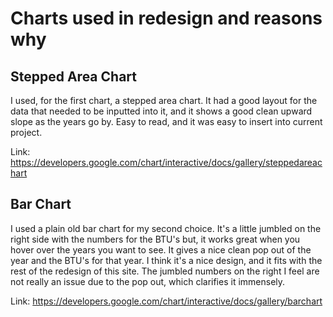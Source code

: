 # Charts used in redesign and reasons why

## Stepped Area Chart

I used, for the first chart, a stepped area chart.
It had a good layout for the data that needed to be inputted into it, and it shows a good clean upward slope as the years go by. Easy to read, and it was easy to insert into current project.


Link: https://developers.google.com/chart/interactive/docs/gallery/steppedareachart
     
     
##  Bar Chart

I used a plain old bar chart for my second choice. It's a little jumbled on the right side with the numbers for the BTU's but, it works great when you hover over the years you want to see. It gives a nice clean pop out of the year and the BTU's for that year. I think it's a nice design, and it fits with the rest of the redesign of this site. The jumbled numbers on the right I feel are not really an issue due to the pop out, which clarifies it immensely. 


Link: https://developers.google.com/chart/interactive/docs/gallery/barchart
     